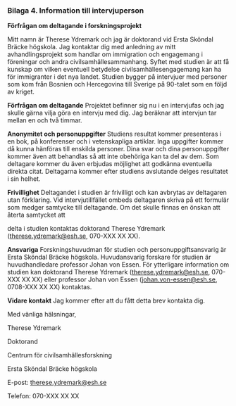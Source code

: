 ### Bilaga 4. Information till intervjuperson

**Förfrågan om deltagande i forskningsprojekt**

Mitt namn är Therese Ydremark och jag är doktorand vid Ersta Sköndal Bräcke
högskola. Jag kontaktar dig med anledning av mitt avhandlingsprojekt som
handlar om immigration och engagemang i föreningar och andra
civilsamhällesammanhang. Syftet med studien är att få kunskap om vilken
eventuell betydelse civilsamhällesengagemang kan ha för immigranter i det nya
landet. Studien bygger på intervjuer med personer som kom från Bosnien och
Hercegovina till Sverige på 90-talet som en följd av kriget.

**Förfrågan om deltagande**
Projektet befinner sig nu i en intervjufas och jag skulle gärna vilja göra en
intervju med dig. Jag beräknar att intervjun tar mellan en och två timmar.

**Anonymitet och personuppgifter**
Studiens resultat kommer presenteras i en bok, på konferenser och i
vetenskapliga artiklar. Inga uppgifter kommer då kunna hänföras till enskilda
personer. Dina svar och dina personuppgifter kommer även att behandlas så att
inte obehöriga kan ta del av dem. Som deltagare kommer du även erbjudas
möjlighet att godkänna eventuella direkta citat. Deltagarna kommer efter
studiens avslutande delges resultatet i sin helhet.

**Frivillighet**
Deltagandet i studien är frivilligt och kan avbrytas av deltagaren utan förklaring.
Vid intervjutillfället ombeds deltagaren skriva på ett formulär som medger
samtycke till deltagande. Om det skulle finnas en önskan att återta samtycket att


delta i studien kontaktas doktorand Therese Ydremark
(therese.ydremark@esh.se, 070-XXX XX XX).

**Ansvariga**
Forskningshuvudman för studien och personuppgiftsansvarig är Ersta Sköndal
Bräcke högskola. Huvudansvarig forskare för studien är huvudhandledare
professor Johan von Essen. För ytterligare information om studien kan
doktorand Therese Ydremark (therese.ydremark@esh.se, 070-XXX XX XX)
eller professor Johan von Essen (johan.von-essen@esh.se, 0708-XXX XX XX)
kontaktas.

**Vidare kontakt**
Jag kommer efter att du fått detta brev kontakta dig.

Med vänliga hälsningar,

Therese Ydremark

Doktorand

Centrum för civilsamhällesforskning

Ersta Sköndal Bräcke högskola

E-post: therese.ydremark@esh.se

Telefon: 070-XXX XX XX


